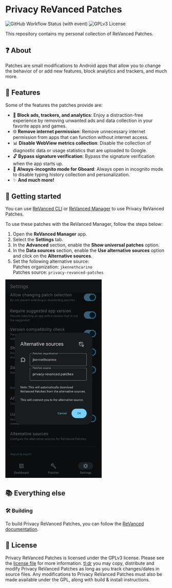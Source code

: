 # Privacy ReVanced Patches

![GitHub Workflow Status (with event)](https://img.shields.io/github/actions/workflow/status/jkennethcarino/privacy-revanced-patches/release.yml)
![GPLv3 License](https://img.shields.io/badge/License-GPL%20v3-yellow.svg)

This repository contains my personal collection of ReVanced Patches.

## ❓ About

Patches are small modifications to Android apps that allow you to change the behavior of or add new features,
block analytics and trackers, and much more.

## 🧩 Features

Some of the features the patches provide are:

* 🚫 **Block ads, trackers, and analytics**: Enjoy a distraction-free experience by removing unwanted ads and
       data collection in your favorite apps and games.
* 🌐 **Remove internet permission**: Remove unnecessary internet permission from apps that can function without internet access.
* 📊 **Disable WebView metrics collection**: Disable the collection of diagnostic data or usage statistics
       that are uploaded to Google.
* 🔓 **Bypass signature verification**: Bypass the signature verification when the app starts up.
* 🥸 **Always-incognito mode for Gboard**: Always open in incognito mode to disable typing history collection and personalization.
* ✨ **And much more!**

## 🚀 Getting started

You can use [ReVanced CLI](https://github.com/ReVanced/revanced-cli) or [ReVanced Manager](https://github.com/ReVanced/revanced-manager) to use Privacy ReVanced Patches.

To use these patches with the ReVanced Manager, follow the steps below:
1. Open the **ReVanced Manager** app.
2. Select the **Settings** tab.
3. In the **Advanced** section, enable the **Show universal patches** option.
4. In the **Data sources** section, enable the **Use alternative sources** option and click on the **Alternative sources**.
5. Set the following alternative source:  
  Patches organization: `jkennethcarino`  
  Patches source: `privacy-revanced-patches`

<img src="/assets/rvm-alternative_sources.png" width="300px" />

## 📚 Everything else

### 🛠️ Building

To build Privacy ReVanced Patches, you can follow the [ReVanced documentation](https://github.com/ReVanced/revanced-documentation).

## 📜 License

Privacy ReVanced Patches is licensed under the GPLv3 license. Please see the [license file](LICENSE) for more information.
[tl;dr](https://www.tldrlegal.com/license/gnu-general-public-license-v3-gpl-3) you may copy, distribute and modify Privacy ReVanced Patches as long as you track changes/dates in source files.
Any modifications to Privacy ReVanced Patches must also be made available under the GPL,
along with build & install instructions.

